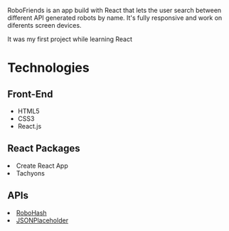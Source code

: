 <p>RoboFriends is an app build with React that lets the user search between different API 
generated robots by name. It's fully responsive and work on diferents screen devices.</p>

<p>It was my first project while learning React</p>

<h1>Technologies</h1>
<h2>Front-End</h2>
<ul>
<li>HTML5</li>
<li>CSS3</li>
<li>React.js</li>
</ul>
<h2>React Packages</h2>
<li>Create React App</li>
<li>Tachyons</li>
<h2>APIs</h2>
<li><a href='https://robohash.org'>RoboHash</a></li>
<li><a  href='https://jsonplaceholder.typicode.com'>JSONPlaceholder</a></li>
